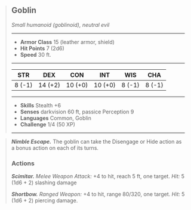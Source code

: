 > ## Goblin
>*Small humanoid (goblinoid), neutral evil*
> ___
> - **Armor Class** 15 (leather armor, shield)
> - **Hit Points** 7 (2d6)
> - **Speed** 30 ft.
>___
>|STR|DEX|CON|INT|WIS|CHA|
>|:---:|:---:|:---:|:---:|:---:|:---:|
>|8 (-1)|14 (+2)|10 (+0)|10 (+0)|8 (-1)|8 (-1)|
>___
> - **Skills** Stealth +6
> - **Senses** darkvision 60 ft, passice Perception 9
> - **Languages** Common, Goblin
> - **Challenge** 1/4 (50 XP)
> ___

> ***Nimble Escape.*** The goblin can take the Disengage or Hide action as a bonus action on each of its turns.
> ### Actions
> ***Scimitar.*** *Melee Weapon Attack:* +4 to hit, reach 5 ft, one target.  *Hit:* 5 (1d6 + 2) slashing damage
>
> ***Shortbow.*** *Ranged Weapon:* +4 to hit, range 80/320, one target.  *Hit:* 5 (1d6 + 2) piercing damage.
